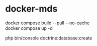 # docker-mds

docker compose build --pull --no-cache    
docker compose up -d    

php bin/console doctrine:database:create    
